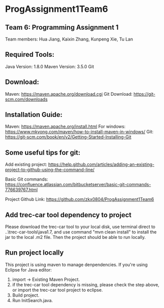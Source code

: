# ProgAssignment1Team6

## Team 6: Programming Assignment 1
Team members: Hua Jiang, Kaixin Zhang, Kunpeng Xie, Tu Lan

## Required Tools:
Java Version: 1.8.0
Maven Version: 3.5.0
Git

## Download:
Maven: https://maven.apache.org/download.cgi
Git Download: https://git-scm.com/downloads

## Installation Guide:
Maven: https://maven.apache.org/install.html
		For windows: https://www.mkyong.com/maven/how-to-install-maven-in-windows/
Git: https://git-scm.com/book/en/v2/Getting-Started-Installing-Git

## Some useful tips for git:
Add existing project: 
https://help.github.com/articles/adding-an-existing-project-to-github-using-the-command-line/

Basic Git commands:
https://confluence.atlassian.com/bitbucketserver/basic-git-commands-776639767.html



Project Github Link:
https://github.com/zkx0804/ProgAssignment1Team6

## Add trec-car tool dependency to project
Please download the trec-car tool to your local disk, use terminal direct to ..\trec-car-tools\java1.7, and use command "mvn clean install" to install the jar to the local .m2 file. Then the project should be able to run locally.


## Run project locally
This project is using maven to manage denpendencies.
If you're using Eclipse for Java editor:
1. import -> Existing Maven Project.
2. if the trec-car tool dependency is missing, please check the step above, or import the trec-car tool project to eclipse. 
3. Build project.
4. Run InitSearch.java.
